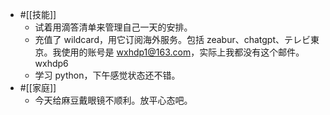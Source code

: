 - #[[技能]]
    - 试着用滴答清单来管理自己一天的安排。
    - 充值了 wildcard，用它订阅海外服务。包括 zeabur、chatgpt、テレビ東京。我使用的账号是 wxhdp1@163.com，实际上我都没有这个邮件。wxhdp6
    - 学习 python，下午感觉状态还不错。
- #[[家庭]]
    - 今天给麻豆戴眼镜不顺利。放平心态吧。

